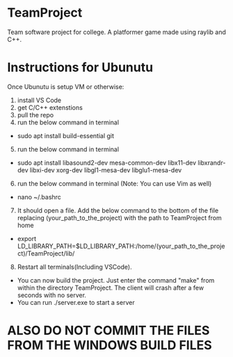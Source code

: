# TeamProject
Team software project for college.
A platformer game made using raylib and C++.

# Instructions for Ubunutu 
Once Ubunutu is setup VM or otherwise:
1. install VS Code
2. get C/C++ extenstions 
3. pull the repo 
4. run the below command in terminal
- sudo apt install build-essential git
5. run the below command in terminal
- sudo apt install libasound2-dev mesa-common-dev libx11-dev libxrandr-dev libxi-dev xorg-dev libgl1-mesa-dev libglu1-mesa-dev
6. run the below command in terminal (Note: You can use Vim as well)
- nano ~/.bashrc

7. It should open a file. Add the below command to the bottom of the file replacing (your_path_to_the_project) with the path to TeamProject from home 
- export LD_LIBRARY_PATH=$LD_LIBRARY_PATH:/home/(your_path_to_the_project)/TeamProject/lib/
    
8. Restart all terminals(Including VSCode).
- You can now build the project. Just enter the command "make" from within the directory TeamProject. The client will crash after a few seconds with no server.
- You can run ./server.exe to start a server 
# ALSO DO NOT COMMIT THE FILES FROM THE WINDOWS BUILD FILES
    